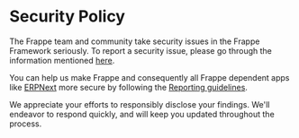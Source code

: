 # Security Policy

The Frappe team and community take security issues in the Frappe Framework seriously. To report a security issue, please go through the information mentioned [here](https://frappe.io/security).

You can help us make Frappe and consequently all Frappe dependent apps like [ERPNext](https://erpnext.com) more secure by following the [Reporting guidelines](https://erpnext.com/security).

We appreciate your efforts to responsibly disclose your findings. We'll endeavor to respond quickly, and will keep you updated throughout the process.
